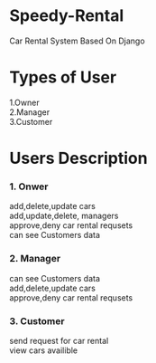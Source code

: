 # Speedy-Rental
Car Rental System Based On Django<br>
# Types of User<br>
1.Owner<br>
2.Manager<br>
3.Customer<br>
# Users Description<br>
<h3>1. Onwer<br></h3>
  add,delete,update cars<br>
  add,update,delete, managers<br>
  approve,deny car rental requsets<br>
  can see Customers data<br>
  
 <h3>2. Manager</h3>
 can see Customers data<br>
  add,delete,update cars<br>
  approve,deny car rental requsets<br>
  
  <h3>3. Customer</h3>
  send request for car rental<br>
  view cars availible<br>
 
  
   
